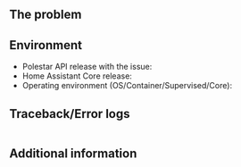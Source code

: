 <!-- READ THIS FIRST:
  - Always try the latest version before reporting a bug - your issue may already have been fixed.
  - Provide as many details as possible. Paste logs, configuration samples and code into the backticks.
  DO NOT DELETE ANY TEXT from this template! Otherwise, your issue may be closed without comment.
-->
## The problem
<!--
  Describe the issue you are experiencing here to communicate to the
  maintainers. Tell us what you were trying to do and what happened.
-->


## Environment
<!--
  Provide details about the versions you are using, which helps us to reproduce
  and find the issue quicker. Version information is found in the
  Home Assistant frontend: Settings -> About and in `/config/integrations/integration/polestar_api`.
-->

- Polestar API release with the issue:
- Home Assistant Core release:
- Operating environment (OS/Container/Supervised/Core):

## Traceback/Error logs
<!--
  If you come across any trace or error logs, please provide them.
-->

```txt

```

## Additional information
